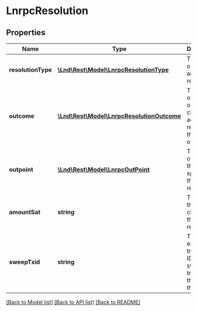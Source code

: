 # LnrpcResolution

## Properties
Name | Type | Description | Notes
------------ | ------------- | ------------- | -------------
**resolutionType** | [**\Lnd\Rest\Model\LnrpcResolutionType**](LnrpcResolutionType.md) | The type of output we are resolving. | [optional] 
**outcome** | [**\Lnd\Rest\Model\LnrpcResolutionOutcome**](LnrpcResolutionOutcome.md) | The outcome of our on chain action that resolved the outpoint. | [optional] 
**outpoint** | [**\Lnd\Rest\Model\LnrpcOutPoint**](LnrpcOutPoint.md) | The outpoint that was spent by the resolution. | [optional] 
**amountSat** | **string** | The amount that was claimed by the resolution. | [optional] 
**sweepTxid** | **string** | The hex-encoded transaction ID of the sweep transaction that spent the output. | [optional] 

[[Back to Model list]](../README.md#documentation-for-models) [[Back to API list]](../README.md#documentation-for-api-endpoints) [[Back to README]](../README.md)


